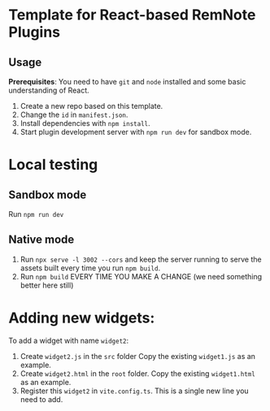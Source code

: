 # Template for React-based RemNote Plugins

## Usage

**Prerequisites**: You need to have `git` and `node` installed and some basic understanding of React.

1. Create a new repo based on this template.
2. Change the `id` in `manifest.json`.
3. Install dependencies with `npm install`.
4. Start plugin development server with `npm run dev` for sandbox mode.

# Local testing

## Sandbox mode

Run `npm run dev`

## Native mode

1. Run `npx serve -l 3002 --cors` and keep the server running to serve the assets built every time you run `npm build`.
2. Run `npm build` EVERY TIME YOU MAKE A CHANGE (we need something better here still)

# Adding new widgets:

To add a widget with name `widget2`:

1. Create `widget2.js` in the `src` folder
   Copy the existing `widget1.js` as an example.
2. Create `widget2.html` in the `root` folder.
   Copy the existing `widget1.html` as an example.
3. Register this `widget2` in `vite.config.ts`. This is a single new line you need to add.
